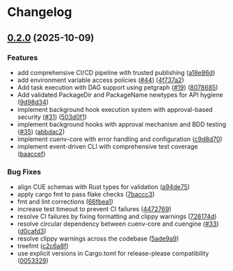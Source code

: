 # Changelog

## [0.2.0](https://github.com/cuenv/cuenv/compare/cuenv-core-v0.1.0...cuenv-core-v0.2.0) (2025-10-09)


### Features

* add comprehensive CI/CD pipeline with trusted publishing ([a18e86d](https://github.com/cuenv/cuenv/commit/a18e86d4f273adc6469ceae2bb3133fbe36857f1))
* add environment variable access policies ([#44](https://github.com/cuenv/cuenv/issues/44)) ([4f737a2](https://github.com/cuenv/cuenv/commit/4f737a217debc649a6c5694dacbccbfa6d543191))
* Add task execution with DAG support using petgraph ([#19](https://github.com/cuenv/cuenv/issues/19)) ([8078685](https://github.com/cuenv/cuenv/commit/807868566cef1c3d9d187e7c0e3b426678cc8236))
* Add validated PackageDir and PackageName newtypes for API hygiene ([9d98d34](https://github.com/cuenv/cuenv/commit/9d98d34a2649f63360a9ce4ab2f24039444fc293))
* implement background hook execution system with approval-based security ([#31](https://github.com/cuenv/cuenv/issues/31)) ([503d0f1](https://github.com/cuenv/cuenv/commit/503d0f1d6eda6010a5cc2d74ddcbc3c0de3eb3be))
* implement background hooks with approval mechanism and BDD testing ([#35](https://github.com/cuenv/cuenv/issues/35)) ([abbdac2](https://github.com/cuenv/cuenv/commit/abbdac20334d525a6ab7d1506a879320fa9fded0))
* implement cuenv-core with error handling and configuration ([c9d8d70](https://github.com/cuenv/cuenv/commit/c9d8d7065e31dbbfcdc5bdc6ede2d143da00ed27))
* implement event-driven CLI with comprehensive test coverage ([baaccef](https://github.com/cuenv/cuenv/commit/baaccef0ad4dc92e0982a0f186bd8bae9194c54d))


### Bug Fixes

* align CUE schemas with Rust types for validation ([a94de75](https://github.com/cuenv/cuenv/commit/a94de75b0ef8dbf9de2acb5706a0b2922f614680))
* apply cargo fmt to pass flake checks ([7baccc3](https://github.com/cuenv/cuenv/commit/7baccc375d99e12bccd84190645582270add03c7))
* fmt and lint corrections ([66fbea1](https://github.com/cuenv/cuenv/commit/66fbea1f2d3caee4a61fdef5b8e6ed67d9436ce1))
* increase test timeout to prevent CI failures ([4472769](https://github.com/cuenv/cuenv/commit/4472769fb8b87a6485e136b20b2459a5a961ffb8))
* resolve CI failures by fixing formatting and clippy warnings ([726174d](https://github.com/cuenv/cuenv/commit/726174dfe78067d879e7ce90f33e33a3ac86183d))
* resolve circular dependency between cuenv-core and cuengine ([#33](https://github.com/cuenv/cuenv/issues/33)) ([d0cafd3](https://github.com/cuenv/cuenv/commit/d0cafd3b429ef0f507d2f5609dfcfd5b0a8f557b))
* resolve clippy warnings across the codebase ([5ade9a9](https://github.com/cuenv/cuenv/commit/5ade9a9370d4a5fb1707c4b6513284f8ea2eec18))
* treefmt ([c2c6a8f](https://github.com/cuenv/cuenv/commit/c2c6a8f3d71756acbb060dfefc4581f055a5a48e))
* use explicit versions in Cargo.toml for release-please compatibility ([0053329](https://github.com/cuenv/cuenv/commit/0053329d8e803510113ef395c2cfd7d416f982dd))
